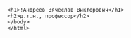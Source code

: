<html>
<head>
<title>Резюме / CV</title>

</head>
  <body>

    <h1>!Андреев Вячеслав Викторович</h1>
    <h2>д.т.н., профессор</h2>
    </body>
    </html>

